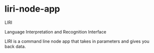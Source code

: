 # liri-node-app
LIRI

Language Interpretation and Recognition Interface

LIRI is a command line node app that takes in parameters and gives you back data.
